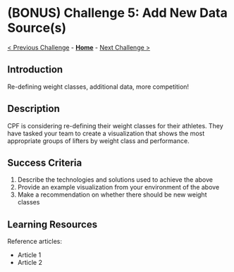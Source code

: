 # (BONUS) Challenge 5: Add New Data Source(s)

[< Previous Challenge](./04-incrementals.md) - **[Home](../README.md)** - [Next Challenge >](./06-ml.md)

## Introduction
Re-defining weight classes, additional data, more competition! 

## Description
CPF is considering re-defining their weight classes for their athletes. They have tasked your team to create a visualization that shows the most appropriate groups of lifters by weight class and performance. 


## Success Criteria
1. Describe the technologies and solutions used to achieve the above
2. Provide an example visualization from your environment of the above
3. Make a recommendation on whether there should be new weight classes 

## Learning Resources
Reference articles:
- Article 1
- Article 2